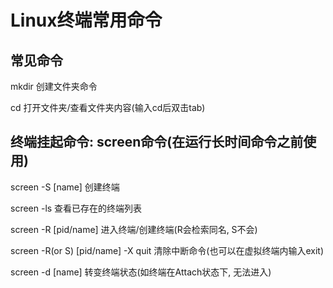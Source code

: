 # Linux终端常用命令

## 常见命令

mkdir 创建文件夹命令

cd 打开文件夹/查看文件夹内容(输入cd后双击tab)

## 终端挂起命令: screen命令(在运行长时间命令之前使用)

screen -S [name] 								创建终端

screen -ls											查看已存在的终端列表

screen -R [pid/name] 						进入终端/创建终端(R会检索同名, S不会)

screen -R(or S) [pid/name] -X quit 	清除中断命令(也可以在虚拟终端内输入exit)

screen -d [name]								转变终端状态(如终端在Attach状态下, 无法进入)